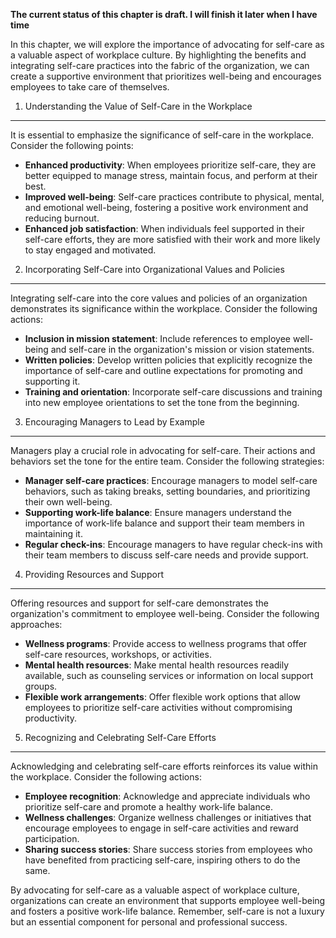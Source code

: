 **The current status of this chapter is draft. I will finish it later when I have time**

In this chapter, we will explore the importance of advocating for self-care as a valuable aspect of workplace culture. By highlighting the benefits and integrating self-care practices into the fabric of the organization, we can create a supportive environment that prioritizes well-being and encourages employees to take care of themselves.

1. Understanding the Value of Self-Care in the Workplace
--------------------------------------------------------

It is essential to emphasize the significance of self-care in the workplace. Consider the following points:

* **Enhanced productivity**: When employees prioritize self-care, they are better equipped to manage stress, maintain focus, and perform at their best.
* **Improved well-being**: Self-care practices contribute to physical, mental, and emotional well-being, fostering a positive work environment and reducing burnout.
* **Enhanced job satisfaction**: When individuals feel supported in their self-care efforts, they are more satisfied with their work and more likely to stay engaged and motivated.

2. Incorporating Self-Care into Organizational Values and Policies
------------------------------------------------------------------

Integrating self-care into the core values and policies of an organization demonstrates its significance within the workplace. Consider the following actions:

* **Inclusion in mission statement**: Include references to employee well-being and self-care in the organization's mission or vision statements.
* **Written policies**: Develop written policies that explicitly recognize the importance of self-care and outline expectations for promoting and supporting it.
* **Training and orientation**: Incorporate self-care discussions and training into new employee orientations to set the tone from the beginning.

3. Encouraging Managers to Lead by Example
------------------------------------------

Managers play a crucial role in advocating for self-care. Their actions and behaviors set the tone for the entire team. Consider the following strategies:

* **Manager self-care practices**: Encourage managers to model self-care behaviors, such as taking breaks, setting boundaries, and prioritizing their own well-being.
* **Supporting work-life balance**: Ensure managers understand the importance of work-life balance and support their team members in maintaining it.
* **Regular check-ins**: Encourage managers to have regular check-ins with their team members to discuss self-care needs and provide support.

4. Providing Resources and Support
----------------------------------

Offering resources and support for self-care demonstrates the organization's commitment to employee well-being. Consider the following approaches:

* **Wellness programs**: Provide access to wellness programs that offer self-care resources, workshops, or activities.
* **Mental health resources**: Make mental health resources readily available, such as counseling services or information on local support groups.
* **Flexible work arrangements**: Offer flexible work options that allow employees to prioritize self-care activities without compromising productivity.

5. Recognizing and Celebrating Self-Care Efforts
------------------------------------------------

Acknowledging and celebrating self-care efforts reinforces its value within the workplace. Consider the following actions:

* **Employee recognition**: Acknowledge and appreciate individuals who prioritize self-care and promote a healthy work-life balance.
* **Wellness challenges**: Organize wellness challenges or initiatives that encourage employees to engage in self-care activities and reward participation.
* **Sharing success stories**: Share success stories from employees who have benefited from practicing self-care, inspiring others to do the same.

By advocating for self-care as a valuable aspect of workplace culture, organizations can create an environment that supports employee well-being and fosters a positive work-life balance. Remember, self-care is not a luxury but an essential component for personal and professional success.
